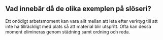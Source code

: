 ## Vad innebär då de olika exemplen på slöseri?

Ett onödigt arbetsmoment kan vara allt mellan att leta efter verktyg till att inte ha tillräckligt med plats så att material blir utspritt. Ofta kan dessa moment elimineras genom städning samt ordning och reda.

<!-- ![enter image description here](https://lernia.itslearning.com/data/1821/C33238/Bilder/Kvalitet/image047.png)![enter image description here](https://lernia.itslearning.com/data/1821/C33238/Bilder/Kvalitet/image049.png) -->
